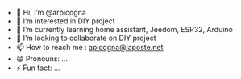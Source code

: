 - 👋 Hi, I’m @arpicogna
- 👀 I’m interested in DIY project
- 🌱 I’m currently learning home assistant, Jeedom, ESP32, Arduino
- 💞️ I’m looking to collaborate on DIY project
- 📫 How to reach me : apicogna@laposte.net
- 😄 Pronouns: ...
- ⚡ Fun fact: ...

<!---
arpicogna/arpicogna is a ✨ special ✨ repository because its `README.md` (this file) appears on your GitHub profile.
You can click the Preview link to take a look at your changes.
--->
